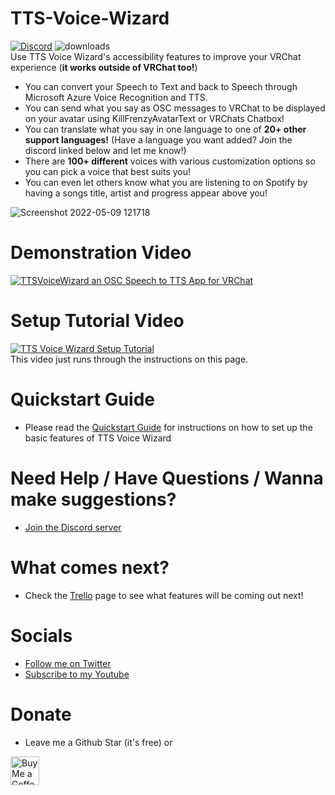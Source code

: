 # TTS-Voice-Wizard
[![Discord](https://img.shields.io/discord/681732152517591048?label=Discord)](https://discord.gg/YjgR9SWPnW) 
![downloads](https://img.shields.io/github/downloads/VRCWizard/TTS-Voice-Wizard/total?label=Downloads) <br />
Use TTS Voice Wizard's accessibility features to improve your VRChat experience (**it works outside of VRChat too!**)<br />
* You can convert your Speech to Text and back to Speech through Microsoft Azure Voice Recognition and TTS.<br />
* You can send what you say as OSC messages to VRChat to be displayed on your avatar using KillFrenzyAvatarText or VRChats Chatbox!<br />
* You can translate what you say in one language to one of **20+ other support languages!** (Have a language you want added? Join the discord linked below and let me know!) <br />
* There are **100+ different** voices with various customization options so you can pick a voice that best suits you! <br />
* You can even let others know what you are listening to on Spotify by having a songs title, artist and progress appear above you! <br />

![Screenshot 2022-05-09 121718](https://user-images.githubusercontent.com/101527472/167462899-f954be86-4914-4d23-a38c-9b2b4259cffb.png)
# Demonstration Video


[![TTSVoiceWizard an OSC Speech to TTS App for VRChat](https://user-images.githubusercontent.com/101527472/181857099-15efc1ec-863d-4e1c-90aa-a5d8c432ca0b.png)](https://youtu.be/wBRUcx9EWes "TTSVoiceWizard an OSC Speech to TTS App for VRChat")


# Setup Tutorial Video

[![TTS Voice Wizard Setup Tutorial](https://user-images.githubusercontent.com/101527472/188194398-a3fe8745-b582-4319-af38-44363474090a.png)](https://www.youtube.com/watch?v=bGVs2ew08WY "TTS Voice Wizard Setup Tutorial")  <br />
This video just runs through the instructions on this page.

# Quickstart Guide
-  Please read the [Quickstart Guide](https://github.com/VRCWizard/TTS-Voice-Wizard/wiki/Quickstart-Guide) for instructions on how to set up the basic features of TTS Voice Wizard


# Need Help / Have Questions / Wanna make suggestions?
-  [Join the Discord server](https://discord.gg/YjgR9SWPnW) <br />

# What comes next?
-  Check the [Trello](https://trello.com/b/cUhN6eF0/ttsvoicewizard-planned-features) page to see what features will be coming out next!

# Socials
-  [Follow me on Twitter](https://twitter.com/Wizard_VR) <br />
-  [Subscribe to my Youtube](https://www.youtube.com/channel/UC5e7eigqyhxL6JaS6U4pGvg) <br />


# Donate
- Leave me a Github Star (it's free) or <br />

<a href='https://ko-fi.com/ttsvoicewizard' target='_blank'><img height='35' style='border:0px;height:46px;' src='https://az743702.vo.msecnd.net/cdn/kofi3.png?v=0' border='0' alt='Buy Me a Coffee at ko-fi.com' /> <br />



